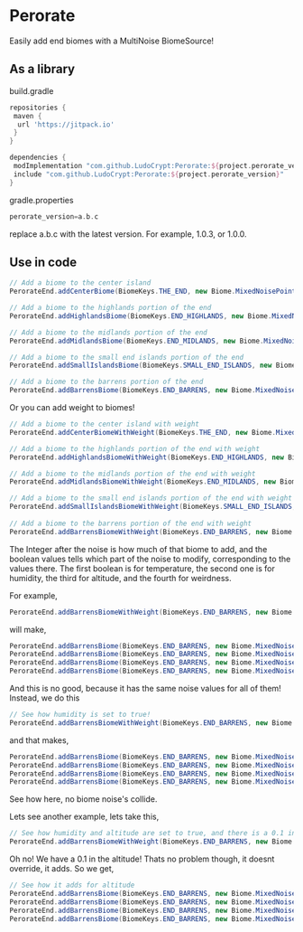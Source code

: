 # Perorate
 Easily add end biomes with a MultiNoise BiomeSource!

## As a library
build.gradle
```groovy
repositories {
 maven {
  url 'https://jitpack.io'
 }
}
```

```groovy
dependencies {
 modImplementation "com.github.LudoCrypt:Perorate:${project.perorate_version}"
 include "com.github.LudoCrypt:Perorate:${project.perorate_version}"
}
```

gradle.properties
```groovy
perorate_version=a.b.c
```
replace a.b.c with the latest version. For example, 1.0.3, or 1.0.0.

## Use in code

```java
// Add a biome to the center island
PerorateEnd.addCenterBiome(BiomeKeys.THE_END, new Biome.MixedNoisePoint(0.0F, 0.0F, 0.0F, 0.0F, 0.0F));

// Add a biome to the highlands portion of the end
PerorateEnd.addHighlandsBiome(BiomeKeys.END_HIGHLANDS, new Biome.MixedNoisePoint(0.0F, 0.0F, 0.0F, 0.0F, 0.0F));

// Add a biome to the midlands portion of the end
PerorateEnd.addMidlandsBiome(BiomeKeys.END_MIDLANDS, new Biome.MixedNoisePoint(0.0F, 0.0F, 0.0F, 0.0F, 0.0F));

// Add a biome to the small end islands portion of the end
PerorateEnd.addSmallIslandsBiome(BiomeKeys.SMALL_END_ISLANDS, new Biome.MixedNoisePoint(0.0F, 0.0F, 0.0F, 0.0F, 0.0F));

// Add a biome to the barrens portion of the end
PerorateEnd.addBarrensBiome(BiomeKeys.END_BARRENS, new Biome.MixedNoisePoint(0.0F, 0.0F, 0.0F, 0.0F, 0.0F));
```

Or you can add weight to biomes!

```java
// Add a biome to the center island with weight
PerorateEnd.addCenterBiomeWithWeight(BiomeKeys.THE_END, new Biome.MixedNoisePoint(0.0F, 0.0F, 0.0F, 0.0F, 0.0F), 10, false, false, false, false);

// Add a biome to the highlands portion of the end with weight
PerorateEnd.addHighlandsBiomeWithWeight(BiomeKeys.END_HIGHLANDS, new Biome.MixedNoisePoint(0.0F, 0.0F, 0.0F, 0.0F, 0.0F), 5, false, false, false, false);

// Add a biome to the midlands portion of the end with weight
PerorateEnd.addMidlandsBiomeWithWeight(BiomeKeys.END_MIDLANDS, new Biome.MixedNoisePoint(0.0F, 0.0F, 0.0F, 0.0F, 0.0F), 68, false, false, false, false);

// Add a biome to the small end islands portion of the end with weight
PerorateEnd.addSmallIslandsBiomeWithWeight(BiomeKeys.SMALL_END_ISLANDS, new Biome.MixedNoisePoint(0.0F, 0.0F, 0.0F, 0.0F, 0.0F), 25, false, false, false, false);
	
// Add a biome to the barrens portion of the end with weight
PerorateEnd.addBarrensBiomeWithWeight(BiomeKeys.END_BARRENS, new Biome.MixedNoisePoint(0.0F, 0.0F, 0.0F, 0.0F, 0.0F), 4, false, false, false, false);
```

The Integer after the noise is how much of that biome to add, and the boolean values tells which part of the noise to modify, corresponding to the values there.
The first boolean is for temperature, the second one is for humidity, the third for altitude, and the fourth for weirdness.

For example,

```java
PerorateEnd.addBarrensBiomeWithWeight(BiomeKeys.END_BARRENS, new Biome.MixedNoisePoint(0.0F, 0.0F, 0.0F, 0.0F, 0.0F), 4, false, false, false, false);
```

will make,

```java
PerorateEnd.addBarrensBiome(BiomeKeys.END_BARRENS, new Biome.MixedNoisePoint(0.0F, 0.0F, 0.0F, 0.0F, 0.0F));
PerorateEnd.addBarrensBiome(BiomeKeys.END_BARRENS, new Biome.MixedNoisePoint(0.0F, 0.0F, 0.0F, 0.0F, 0.0F));
PerorateEnd.addBarrensBiome(BiomeKeys.END_BARRENS, new Biome.MixedNoisePoint(0.0F, 0.0F, 0.0F, 0.0F, 0.0F));
PerorateEnd.addBarrensBiome(BiomeKeys.END_BARRENS, new Biome.MixedNoisePoint(0.0F, 0.0F, 0.0F, 0.0F, 0.0F));
```

And this is no good, because it has the same noise values for all of them! Instead, we do this

```java
// See how humidity is set to true!
PerorateEnd.addBarrensBiomeWithWeight(BiomeKeys.END_BARRENS, new Biome.MixedNoisePoint(0.0F, 0.0F, 0.0F, 0.0F, 0.0F), 4, false, true, false, false);
```

and that makes,

```java
PerorateEnd.addBarrensBiome(BiomeKeys.END_BARRENS, new Biome.MixedNoisePoint(0.0F, 0.0F, 0.0F, 0.0F, 0.0F));
PerorateEnd.addBarrensBiome(BiomeKeys.END_BARRENS, new Biome.MixedNoisePoint(0.0F, 0.25F, 0.0F, 0.0F, 0.0F));
PerorateEnd.addBarrensBiome(BiomeKeys.END_BARRENS, new Biome.MixedNoisePoint(0.0F, 0.5F, 0.0F, 0.0F, 0.0F));
PerorateEnd.addBarrensBiome(BiomeKeys.END_BARRENS, new Biome.MixedNoisePoint(0.0F, 0.75F, 0.0F, 0.0F, 0.0F));
```

See how here, no biome noise's collide.

Lets see another example, lets take this,

```java
// See how humidity and altitude are set to true, and there is a 0.1 in the altitude!
PerorateEnd.addBarrensBiomeWithWeight(BiomeKeys.END_BARRENS, new Biome.MixedNoisePoint(0.0F, 0.0F, 0.1F, 0.0F, 0.0F), 4, false, true, true, false);
```

Oh no! We have a 0.1 in the altitude! Thats no problem though, it doesnt override, it adds. So we get,

```java
// See how it adds for altitude
PerorateEnd.addBarrensBiome(BiomeKeys.END_BARRENS, new Biome.MixedNoisePoint(0.0F, 0.0F, 0.1F, 0.0F, 0.0F));
PerorateEnd.addBarrensBiome(BiomeKeys.END_BARRENS, new Biome.MixedNoisePoint(0.0F, 0.25F, 0.35F, 0.0F, 0.0F));
PerorateEnd.addBarrensBiome(BiomeKeys.END_BARRENS, new Biome.MixedNoisePoint(0.0F, 0.5F, 0.6F, 0.0F, 0.0F));
PerorateEnd.addBarrensBiome(BiomeKeys.END_BARRENS, new Biome.MixedNoisePoint(0.0F, 0.75F, 0.85F, 0.0F, 0.0F));
```
